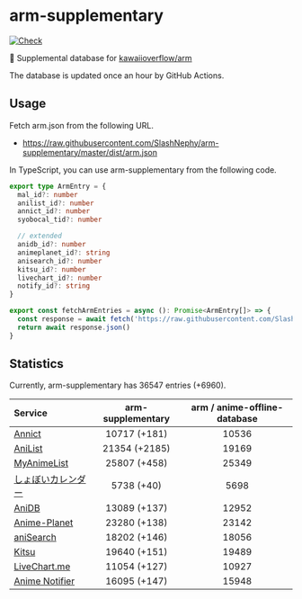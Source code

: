 # arm-supplementary

[![Check](https://github.com/SlashNephy/arm-supplementary/actions/workflows/check-node.yml/badge.svg)](https://github.com/SlashNephy/arm-supplementary/actions/workflows/check-node.yml)

💊 Supplemental database for [kawaiioverflow/arm](https://github.com/kawaiioverflow/arm)

The database is updated once an hour by GitHub Actions.

## Usage

Fetch arm.json from the following URL.

- https://raw.githubusercontent.com/SlashNephy/arm-supplementary/master/dist/arm.json

In TypeScript, you can use arm-supplementary from the following code.

```TypeScript
export type ArmEntry = {
  mal_id?: number
  anilist_id?: number
  annict_id?: number
  syobocal_tid?: number

  // extended
  anidb_id?: number
  animeplanet_id?: string
  anisearch_id?: number
  kitsu_id?: number
  livechart_id?: number
  notify_id?: string
}

export const fetchArmEntries = async (): Promise<ArmEntry[]> => {
  const response = await fetch('https://raw.githubusercontent.com/SlashNephy/arm-supplementary/master/dist/arm.json')
  return await response.json()
}
```

## Statistics

Currently, arm-supplementary has 36547 entries (+6960).

| Service                                     | arm-supplementary | arm / anime-offline-database |
| :------------------------------------------ | :---------------: | :--------------------------: |
| [Annict](https://annict.com)                |   10717 (+181)    |            10536             |
| [AniList](https://anilist.co)               |   21354 (+2185)   |            19169             |
| [MyAnimeList](https://myanimelist.net)      |   25807 (+458)    |            25349             |
| [しょぼいカレンダー](https://cal.syoboi.jp) |    5738 (+40)     |             5698             |
| [AniDB](https://anidb.net)                  |   13089 (+137)    |            12952             |
| [Anime-Planet](https://anime-planet.com)    |   23280 (+138)    |            23142             |
| [aniSearch](https://anisearch.com)          |   18202 (+146)    |            18056             |
| [Kitsu](https://kitsu.io)                   |   19640 (+151)    |            19489             |
| [LiveChart.me](https://livechart.me)        |   11054 (+127)    |            10927             |
| [Anime Notifier](https://notify.moe)        |   16095 (+147)    |            15948             |
